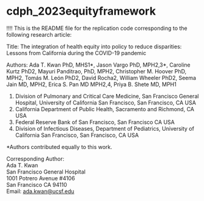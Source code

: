 # cdph_2023equityframework

!!!! This is the README file for the replication code corresponding to the following research article:<br/>

Title: The integration of health equity into policy to reduce disparities: Lessons from California during the COVID-19 pandemic<br/>

Authors: Ada T. Kwan PhD, MHS1*, Jason Vargo PhD, MPH2,3*, Caroline Kurtz PhD2, Mayuri Panditrao, PhD, MPH2, Christopher M. Hoover PhD, MPH2, Tomás M. León PhD2, David Rocha2, William Wheeler PhD2, Seema Jain MD, MPH2, Erica S. Pan MD MPH2,4, Priya B. Shete MD, MPH1<br/>
1. Division of Pulmonary and Critical Care Medicine, San Francisco General Hospital, University of California San Francisco, San Francisco, CA USA <br/>
2. California Department of Public Health, Sacramento and Richmond, CA USA <br/>
3. Federal Reserve Bank of San Francisco, San Francisco CA USA <br/>
4. Division of Infectious Diseases, Department of Pediatrics, University of California San Francisco, San Francisco, CA USA <br/>

*Authors contributed equally to this work.<br/>

Corresponding Author:\
Ada T. Kwan\
San Francisco General Hospital \
1001 Potrero Avenue #4106\
San Francisco CA 94110\
Email: ada.kwan@ucsf.edu\
 
 
